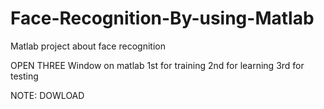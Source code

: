 # Face-Recognition-By-using-Matlab
Matlab project about face recognition

OPEN THREE Window on matlab 
1st for training 
2nd for learning 
3rd for testing

NOTE:
DOWLOAD 
